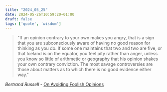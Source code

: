 ```yaml
---
title: "2024_05_25"
date: 2024-05-26T10:59:20+01:00
draft: false
tags: ['quote', 'wisdom']
---
```


> "If an opinion contrary to your own makes you angry, that is a
sign that you are subconsciously aware of having no good reason
for thinking as you do. If some one maintains that two and two
are five, or that Iceland is on the equator, you feel pity rather
than anger, unless you know so little of arithmetic or geography
that his opinion shakes your own contrary conviction. The most
savage controversies are those about matters as to which there is
no good evidence either way."

*Bertrand Russell* - [On Avoiding Foolish Opinions](https://fs.blog/bertrand-russell-on-avoiding-foolish-opinions/0)
